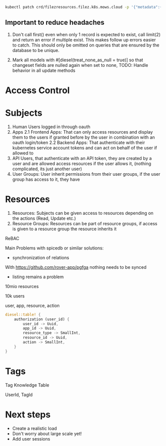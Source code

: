 ```sh
kubectl patch crd/filezresources.filez.k8s.mows.cloud -p '{"metadata":{"finalizers":[]}}' --type=merge ; kubectl delete filezresources.filez.k8s.mows.cloud --all ; kubectl delete crd filezresources.filez.k8s.mows.cloud

```

## Important to reduce headaches

1. Don't call first() even when only 1 record is expected to exist, call limit(2) and return an error if multiple exist. This makes follow up errors easier to catch. This should only be omitted on queries that are ensured by the database to be unique.

2. Mark all models with #[diesel(treat_none_as_null = true)] so that changeset fields are nulled again when set to none, TODO: Handle behavior in all update methods

# Access Control

# Subjects

1. Human Users logged in through oauth
2. Apps
   2.1 Frontend Apps: That can only access resources and display them to the users if granted before by the user in combination with an oauth login/token
   2.2 Backend Apps: That authenticate with their kubernetes service account tokens and can act on behalf of the user if allowed to
3. API Users, that authenticate with an API token, they are created by a user and are allowed access resources if the user allows it, (nothing complicated, its just another user)
4. User Groups: User inherit permissions from their user groups, if the user group has access to it, they have

# Resources

1. Resources: Subjects can be given access to resources depending on the actions (Read, Update etc.)
2. Resource Groups: Resources can be part of resource groups, if access is given to a resource group the resource inherits it

ReBAC

Main Problems with spicedb or similar solutions:

- synchronization of relations

With https://github.com/rover-app/pgfga nothing needs to be synced

- listing remains a problem

10mio resources

10k users

user, app, resource, action

```rs
diesel::table! {
    authorization (user_id) {
        user_id -> Uuid,
        app_id -> Uuid,
        resource_type -> SmallInt,
        resource_id -> Uuid,
        action -> SmallInt,
    }
}
```

# Tags

Tag Knowledge Table

UserId, TagId

# Next steps

- Create a realistic load
- Don't worry about large scale yet!
- Add user sessions
